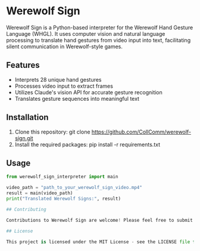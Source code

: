 # Werewolf Sign

Werewolf Sign is a Python-based interpreter for the Werewolf Hand Gesture Language (WHGL). It uses computer vision and natural language processing to translate hand gestures from video input into text, facilitating silent communication in Werewolf-style games.

## Features

- Interprets 28 unique hand gestures
- Processes video input to extract frames
- Utilizes Claude's vision API for accurate gesture recognition
- Translates gesture sequences into meaningful text

## Installation

1. Clone this repository: git clone https://github.com/CollComm/werewolf-sign.git
2. Install the required packages: pip install -r requirements.txt

## Usage

```python
from werewolf_sign_interpreter import main

video_path = "path_to_your_werewolf_sign_video.mp4"
result = main(video_path)
print("Translated Werewolf Signs:", result)

## Contributing

Contributions to Werewolf Sign are welcome! Please feel free to submit a Pull Request.

## License

This project is licensed under the MIT License - see the LICENSE file for details.
